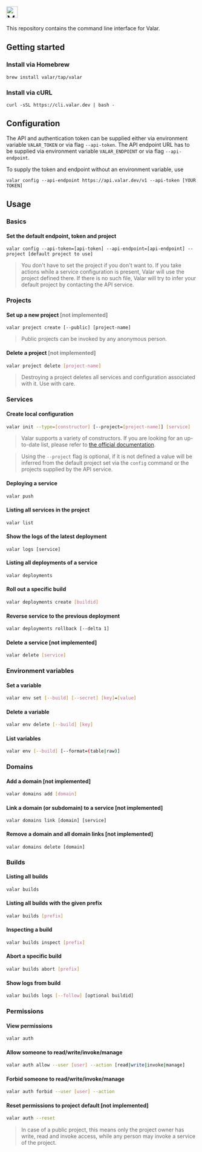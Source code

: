 # <img alt="Valar CLI" src="https://user-images.githubusercontent.com/3391295/80893874-701c1500-8cd6-11ea-8805-e9bcb5196b0a.png" height="30">

This repository contains the command line interface for Valar.

## Getting started

### Install via Homebrew
```
brew install valar/tap/valar
```

### Install via cURL
```
curl -sSL https://cli.valar.dev | bash -
```

## Configuration

The API and authentication token can be supplied either via environment variable `VALAR_TOKEN` or via flag `--api-token`. The API endpoint URL has to be supplied via environment variable `VALAR_ENDPOINT` or via flag `--api-endpoint`.

To supply the token and endpoint without an environment variable, use
```
valar config --api-endpoint https://api.valar.dev/v1 --api-token [YOUR TOKEN]
```

## Usage

### Basics

#### Set the default endpoint, token and project
```
valar config --api-token=[api-token] --api-endpoint=[api-endpoint] --project [default project to use]
```
> You don't have to set the project if you don't want to. If you take actions while a service configuration is present, Valar will use the project defined there. If there is no such file, Valar will try to infer your default project by contacting the API service.

### Projects

#### Set up a new project <span style="color: grey">[not implemented]</span>
```
valar project create [--public] [project-name]
```
> Public projects can be invoked by any anonymous person.
#### Delete a project <span style="color: grey">[not implemented]</span>
```bash
valar project delete [project-name]
```
> Destroying a project deletes all services and configuration associated with it. Use with care.
### Services
#### Create local configuration
```bash
valar init --type=[constructor] [--project=[project-name]] [service]
```
> Valar supports a variety of constructors. If you are looking for an up-to-date list, please refer to [the official documentation](https://docs.valar.dev).

> Using the `--project` flag is optional, if it is not defined a value will be inferred from the default project set via the `config` command or the projects supplied by the API service.

#### Deploying a service
```bash
valar push
```
#### Listing all services in the project
```bash
valar list
```
#### Show the logs of the latest deployment
```
valar logs [service]
```
#### Listing all deployments of a service 
```bash
valar deployments
```

#### Roll out a specific build
```bash
valar deployments create [buildid]
```

#### Reverse service to the previous deployment
```bash
valar deployments rollback [--delta 1]
```

#### Delete a service [not implemented]
```bash
valar delete [service]
```

### Environment variables

#### Set a variable
```bash
valar env set [--build] [--secret] [key]=[value]
```

#### Delete a variable
```bash
valar env delete [--build] [key]
```

#### List variables
```bash
valar env [--build] [--format=(table|raw)]
```

### Domains

#### Add a domain [not implemented]
```bash
valar domains add [domain]
```

#### Link a domain (or subdomain) to a service [not implemented]
```
valar domains link [domain] [service]
```

#### Remove a domain and all domain links [not implemented]
```
valar domains delete [domain]
```

### Builds

#### Listing all builds
```bash
valar builds
```
#### Listing all builds with the given prefix
```bash
valar builds [prefix]
```
#### Inspecting a build
```bash
valar builds inspect [prefix]
```
#### Abort a specific build
```bash
valar builds abort [prefix]
```
#### Show logs from build 
```bash
valar builds logs [--follow] [optional buildid]
```
### Permissions
#### View permissions 
```bash
valar auth
```
#### Allow someone to read/write/invoke/manage
```bash
valar auth allow --user [user] --action [read|write|invoke|manage]
```
#### Forbid someone to read/write/invoke/manage
```bash
valar auth forbid --user [user] --action
```
#### Reset permissions to project default [not implemented]
```bash
valar auth --reset
```

> In case of a public project, this means only the project owner has write, read and invoke access, while any person may invoke a service of the project.
